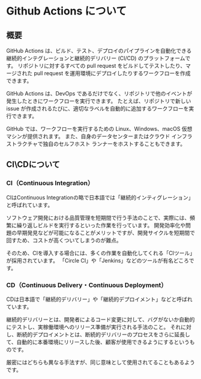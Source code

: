 # Github Actions について

## 概要
GitHub Actions は、ビルド、テスト、デプロイのパイプラインを自動化できる継続的インテグレーションと継続的デリバリー (CI/CD) のプラットフォームです。
リポジトリに対するすべての pull request をビルドしてテストしたり、マージされた pull request を運用環境にデプロイしたりするワークフローを作成できます。

GitHub Actions は、DevOps であるだけでなく、リポジトリで他のイベントが発生したときにワークフローを実行できます。
たとえば、リポジトリで新しい issue が作成されるたびに、適切なラベルを自動的に追加するワークフローを実行できます。

GitHub では、ワークフローを実行するための Linux、Windows、macOS 仮想マシンが提供されます。
また、自身のデータセンターまたはクラウド インフラストラクチャで独自のセルフホスト ランナーをホストすることもできます。

## CI\CDについて
### CI（Continuous Integration）
CIはContinuous Integrationの略で日本語では「継続的インティグレーション」と呼ばれています。

ソフトウェア開発における品質管理を短期間で行う手法のことで、実際には、頻繁に繰り返しビルドを実行するといった作業を行っています。
開発効率化や問題の早期発見などが可能になることがメリットですが、開発サイクルを短期間で回すため、コストが高くついてしまうのが難点。

そのため、CIを導入する場合には、多くの作業を自動化してくれる「CIツール」が採用されています。
「Circle CI」や「Jenkins」などのツールが有名どころです。

### CD（Continuous Delivery・Continuous Deployment）
CDは日本語で「継続的デリバリー」や「継続的デプロイメント」などと呼ばれています。

継続的デリバリーとは、開発者によるコード変更に対して、バグがないか自動的にテストし、実稼働環境へのリリース準備が実行される手法のこと。
それに対し、断続的デプロイメントとは、断続的デリバリーのプロセスをさらに延長して、自動的に本番環境にリリースした後、顧客が使用できるようにするというものです。

厳密にはどちらも異なる手法すが、同じ意味として使用されてることもあるようです。